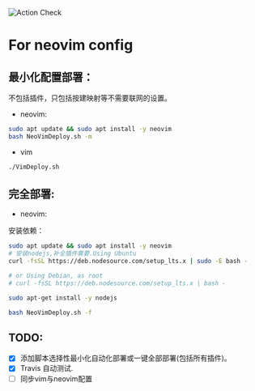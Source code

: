 ![Action Check](https://github.com/Zhang1933/vimrc/actions/workflows/ci.yml/badge.svg)


# For neovim config

## 最小化配置部署：

不包括插件，只包括按建映射等不需要联网的设置。

* neovim:
```bash
sudo apt update && sudo apt install -y neovim
bash NeoVimDeploy.sh -m
```
* vim
```bash
./VimDeploy.sh
```
## 完全部署:

* neovim:

安装依赖：

```bash
sudo apt update && sudo apt install -y neovim
# 安装nodejs,补全插件需要.Using Ubuntu
curl -fsSL https://deb.nodesource.com/setup_lts.x | sudo -E bash -

# or Using Debian, as root
# curl -fsSL https://deb.nodesource.com/setup_lts.x | bash -

sudo apt-get install -y nodejs

bash NeoVimDeploy.sh -f
```

## TODO:
* [x] 添加脚本选择性最小化自动化部署或一键全部部署(包括所有插件)。
* [x] Travis 自动测试.
* [ ] 同步vim与neovim配置
